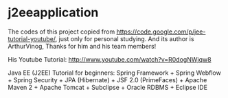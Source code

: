 # j2eeapplication
The codes of this project copied from https://code.google.com/p/jee-tutorial-youtube/, just only for personal studying. 
And its author is ArthurVinog, Thanks for him and his team members!

His Youtube Tutorial: http://www.youtube.com/watch?v=R0dogNWjqw8


Java EE (J2EE) Tutorial for beginners: Spring Framework + Spring Webflow + Spring Security + JPA (Hibernate) + JSF 2.0 (PrimeFaces) + Apache Maven 2 + Apache Tomcat + Subclipse + Oracle RDBMS + Eclipse IDE
